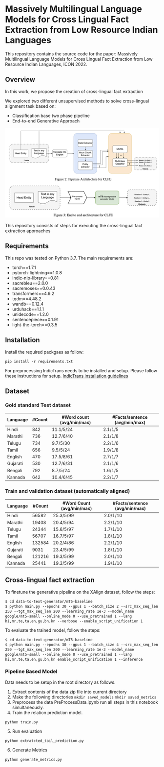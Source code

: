 # Massively Multilingual Language Models for Cross Lingual Fact Extraction from Low Resource Indian Languages

This repository contains the source code for the paper: Massively Multilingual Language Models for Cross Lingual Fact Extraction from Low Resource Indian Languages, ICON 2022.


## Overview 

In this work, we propose the creation of cross-lingual fact extraction 

We explored two different unsupervised methods to solve cross-lingual alignment task based on: 

- Classification base two phase pipeline
- End-to-end Generative Approach

![Overview image](overview.jpg)


This repository consists of steps for executing the cross-lingual fact extraction approaches 


## Requirements 
This repo was tested on Python 3.7. The main requirements are: 
- torch==1.7.1
- pytorch-lightning==1.0.8
- indic-nlp-library==0.81
- sacrebleu==2.0.0
- sacremoses==0.0.43
- transformers==4.9.2
- tqdm==4.48.2
- wandb==0.12.4
- urduhack==1.1.1
- unidecode==1.2.0
- sentencepiece==0.1.91
- light-the-torch==0.3.5


## Installation
Install the required packgaes as follow:
```
pip install -r requirements.txt
```
For preprocessing IndicTrans needs to be installed and setup. Please follow these instructions for setup.
[IndicTrans installation guidelines](https://colab.research.google.com/github/AI4Bharat/indicTrans/blob/main/indicTrans_python_interface.ipynb#scrollTo=E_4JxNdRlPQB)

## Dataset 

### Gold standard Test dataset

| Language | #Count | #Word count (avg/min/max) | #Facts/sentence (avg/min/max)
| --- | --- | --- | --- |
|Hindi|842|11.1/5/24|2.1/1/5
Marathi|736|12.7/6/40|2.1/1/8
Telugu|734|9.7/5/30|2.2/1/6
Tamil|656|9.5/5/24|1.9/1/8
English|470|17.5/8/61|2.7/1/7
Gujarati|530|12.7/6/31|2.1/1/6
Bengali|792|8.7/5/24|1.6/1/5
Kannada|642|10.4/6/45|2.2/1/7 


### Train and validation dataset (automatically aligned)

| Language | #Count | #Word Count (avg/min/max) | #Facts/sentence (avg/min/max) |
| --- | --- | --- | --- |
Hindi|56582|25.3/5/99|2.0/1/10|
Marathi|19408|20.4/5/94|2.2/1/10|
Telugu|24344|15.6/5/97|1.7/1/10|
Tamil|56707|16.7/5/97|1.8/1/10|
English|132584|20.2/4/86|2.2/1/10|
Gujarati|9031|23.4/5/99|1.8/1/10|
Bengali|121216|19.3/5/99|2.0/1/10|
Kannada|25441|19.3/5/99|1.9/1/10|



## Cross-lingual fact extraction 

To finetune the generative pipeline on the XAlign dataset, follow the steps:

```
$ cd data-to-text-generator/mT5-baseline
$ python main.py --epochs 30 --gpus 1 --batch_size 2 --src_max_seq_len 250 --tgt_max_seq_len 200 --learning_rate 1e-3 --model_name google/mt5-small --online_mode 0 --use_pretrained 1 --lang hi,mr,te,ta,en,gu,bn,kn --verbose --enable_script_unification 1 
```

To evaluate the trained model, follow the steps:
```
$ cd data-to-text-generator/mT5-baseline
$ python main.py --epochs 30 --gpus 1 --batch_size 4 --src_max_seq_len 250 --tgt_max_seq_len 200 --learning_rate 1e-3 --model_name google/mt5-small --online_mode 0 --use_pretrained 1 --lang hi,mr,te,ta,en,gu,bn,kn enable_script_unification 1 --inference
```

### Pipeline Based Model
Data needs to be setup in the root directory as follows.
1. Extract contents of the data zip file into current directory
2. Make the following directories
    ```mkdir saved_models```
    ```mkdir saved_metrics```
3. Preprocess the data
PreProcessData.ipynb run all steps in this notebook simultaneously.
4. Train the relation prediction model.
 ```
python train.py
```
5. Run evaluation
```
python extratcted_tail_prediction.py
```
6. Generate Metrics
```
python generate_metrics.py
```









